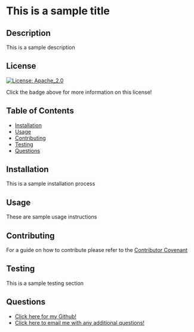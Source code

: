 # This is a sample title

## Description

This is a sample description

## License

[![License: Apache_2.0](https://img.shields.io/badge/License-Apache_2.0-blue.svg)](https://opensource.org/licenses/Apache-2.0)

Click the badge above for more information on this license!

## Table of Contents

- [Installation](#installation)
- [Usage](#usage)
- [Contributing](#contributing)
- [Testing](#testing)
- [Questions](#questions)


## Installation

This is a sample installation process

## Usage

These are sample usage instructions

## Contributing

For a guide on how to contribute please refer to the [Contributor Covenant](https://www.contributor-covenant.org/version/2/1/code_of_conduct/)

## Testing

This is a sample testing section

## Questions

* [Click here for my Github!](undefined)
* [Click here to email me with any additional questions!](mailto:email.com)
